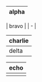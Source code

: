 | alpha |
   | - |

| bravo |
    | - |

| charlie |
| - |
   | delta |

| echo |
| - |
    | foxtrot |
